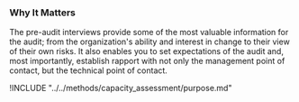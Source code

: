 ### Why It Matters

The pre-audit interviews provide some of the most valuable information for the audit; from the organization's ability and interest in change to their view of their own risks. It also enables you to set expectations of the audit and, most importantly, establish rapport with not only the management point of contact, but the technical point of contact.

!INCLUDE "../../methods/capacity_assessment/purpose.md"
